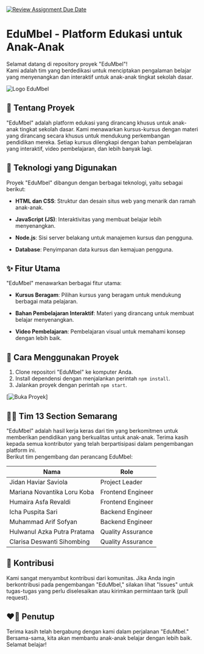 [![Review Assignment Due Date](https://classroom.github.com/assets/deadline-readme-button-24ddc0f5d75046c5622901739e7c5dd533143b0c8e959d652212380cedb1ea36.svg)](https://classroom.github.com/a/0wBSnje4)

# EduMbel - Platform Edukasi untuk Anak-Anak

Selamat datang di repository proyek "EduMbel"! <br>
Kami adalah tim yang berdedikasi untuk menciptakan pengalaman belajar yang menyenangkan dan interaktif untuk anak-anak tingkat sekolah dasar.

![Logo EduMbel](<link to your logo image>)

## 📌 Tentang Proyek

"EduMbel" adalah platform edukasi yang dirancang khusus untuk anak-anak tingkat sekolah dasar. Kami menawarkan kursus-kursus dengan materi yang dirancang secara khusus untuk mendukung perkembangan pendidikan mereka. Setiap kursus dilengkapi dengan bahan pembelajaran yang interaktif, video pembelajaran, dan lebih banyak lagi.

## 🚀 Teknologi yang Digunakan

Proyek "EduMbel" dibangun dengan berbagai teknologi, yaitu sebagai berikut:

- **HTML dan CSS**: Struktur dan desain situs web yang menarik dan ramah anak-anak.

- **JavaScript (JS)**: Interaktivitas yang membuat belajar lebih menyenangkan.

- **Node.js**: Sisi server belakang untuk manajemen kursus dan pengguna.

- **Database**: Penyimpanan data kursus dan kemajuan pengguna.

## ✨ Fitur Utama

"EduMbel" menawarkan berbagai fitur utama:

- **Kursus Beragam**: Pilihan kursus yang beragam untuk mendukung berbagai mata pelajaran.

- **Bahan Pembelajaran Interaktif**: Materi yang dirancang untuk membuat belajar menyenangkan.

- **Video Pembelajaran**: Pembelajaran visual untuk memahami konsep dengan lebih baik.


## 📖 Cara Menggunakan Proyek

1. Clone repositori "EduMbel" ke komputer Anda.
2. Install dependensi dengan menjalankan perintah `npm install`.
3. Jalankan proyek dengan perintah `npm start`.

[![Buka Proyek](<https://kampus-merdeka-software-engineering.github.io/FE-Semarang-13/>)]

## 👩‍🏫 Tim 13 Section Semarang

"EduMbel" adalah hasil kerja keras dari tim yang berkomitmen untuk memberikan pendidikan yang berkualitas untuk anak-anak. Terima kasih kepada semua kontributor yang telah berpartisipasi dalam pengembangan platform ini.
<br> Berikut tim pengembang dan perancang EduMbel:

| Nama                              | Role                      |
|-----------------------------------|---------------------------|
| Jidan Haviar Saviola              | Project Leader            |
| Mariana Novantika Loru Koba       | Frontend Engineer         |
| Humaira Asfa Revaldi              | Frontend Engineer         |
| Icha Puspita Sari                 | Backend Engineer          |
| Muhammad Arif Sofyan              | Backend Engineer          |
| Hulwanul Azka Putra Pratama       | Quality Assurance         |
| Clarisa Deswanti Sihombing        | Quality Assurance         |

## 🤝 Kontribusi

Kami sangat menyambut kontribusi dari komunitas. Jika Anda ingin berkontribusi pada pengembangan "EduMbel," silakan lihat "Issues" untuk tugas-tugas yang perlu diselesaikan atau kirimkan permintaan tarik (pull request).

## ❤️🫶 Penutup
Terima kasih telah bergabung dengan kami dalam perjalanan "EduMbel." Bersama-sama, kita akan membantu anak-anak belajar dengan lebih baik. Selamat belajar!
